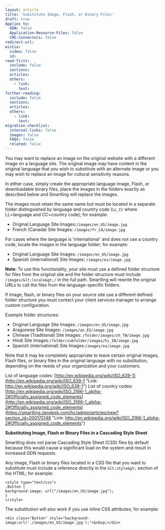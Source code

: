 ```yaml
---
layout: article
title: 'Substitute Image, Flash, or Binary Files'
draft: true
Applies to:
  GDN: false
  Application-Resource-Files: false
  CMS-Connectors: false
redirect-url:
wistia:
  video: false
  id:
read-first:
  include: false
  sections:
  articles:
  others:
    - link:
      text:
further-reading:
  include: false
  sections:
  articles:
  others:
    - link:
      text:
migration-checklist:
  internal-links: false
  images: false
  FAQs: false
  related: false
---
```



You may want to replace an image on the original website with a different image on a language site. The original image may have content in the original language that you wish to substitute with an alternate image or you may wish to replace an image for cultural sensitivity reasons.

In either case, simply create the appropriate language image, Flash, or downloadable binary files, place the images in the folders exactly as described below and Smartling will replace the images.

The images must retain the same name but must be located in a separate folder distinguished by language and country code (`LL_CC` where LL=language and CC=country code); for example:

* Original Language Site Images:`/images/en_US/image.jpg`
* French (Canada) Site Images: `/images/fr_CA/image.jpg`


For cases where the language is 'international' and does not use a country code, locate the images in the language folder; for example:

* Original Language Site Images: `/images/en_US/image.jpg`
* Spanish (international) Site Images: `/images/es/image.jpg`


**Note**: To use this functionality, your site must use a defined folder structure for files from the original site and the folder structure must include `/images/&lt;locale&gt;/` in the full path. Smartling will rewrite the original URLs to call the files from the language-specific folders.

If image, flash, or binary files on your source site use a different defined folder structure you must contact your client services manager to arrange custom configuration.

Example folder structures:

* Original Language Site Images: `/images/en_US/image.jpg`
* Aragonese Site Images: `/images/an_ES/image.jpg`
* Chinese (Traditional) Site Images: `/folder/images/zh_TW/image.jpg`
* Hindi Site Images:`/folder/subfolder/images/hi_IN/image.jpg`
* Spanish (international) Site Images:`/images/es/image.jpg`


Note that it may be completely appropriate to leave certain original images, Flash files, or binary files in the original language with no substitution, depending on the needs of your organization and your customers.

List of language codes: [http://en.wikipedia.org/wiki/ISO_639-1](http://en.wikipedia.org/wiki/ISO_639-1 "Link: http://en.wikipedia.org/wiki/ISO_639-1") List of country codes: [http://en.wikipedia.org/wiki/ISO_3166-1_alpha-2#Officially_assigned_code_elements](http://en.wikipedia.org/wiki/ISO_3166-1_alpha-2#Officially_assigned_code_elements) (https://smartling.zendesk.com/hc/admin/articles/new?section_id=200175148 "Link: http://en.wikipedia.org/wiki/ISO_3166-1_alpha-2#Officially_assigned_code_elements")

**Substituting Image, Flash or Binary Files in a Cascading Style Sheet**

Smartling does not parse Cascading Style Sheet (CSS) files by default because this would cause a significant load on the system and result in increased GDN requests.

Any image, Flash or binary files located in a CSS file that you want to substitute must include a reference directly in the `&lt;style&gt;` section of the HTML; for example:

~~~
<style type="text/css">
.Button {
background-image: url("/images/en_US/image.jpg");
}
</style>
~~~

The substitution will also work if you use inline CSS attributes; for example:

~~~
<div class="Button" style="background-image:url('./images/en_US/image.jpg');">&nbsp;</div>
~~~